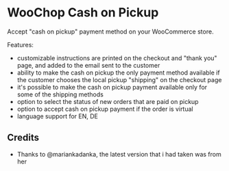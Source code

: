 # WooChop Cash on Pickup

Accept "cash on pickup" payment method on your WooCommerce store.

Features:

* customizable instructions are printed on the checkout and "thank you" page, and added to the email sent to the customer
* ability to make the cash on pickup the only payment method available if the customer chooses the local pickup "shipping" on the checkout page
* it's possible to make the cash on pickup payment available only for some of the shipping methods
* option to select the status of new orders that are paid on pickup
* option to accept cash on pickup payment if the order is virtual
* language support for EN, DE

## Credits

* Thanks to @mariankadanka, the latest version that i had taken was from her

